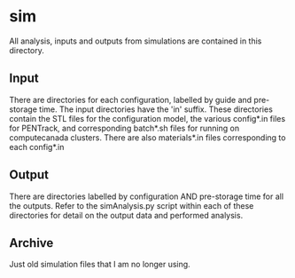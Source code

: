 # sim

All analysis, inputs and outputs from simulations are contained in this directory. 

## Input

There are directories for each configuration, labelled by guide and pre-storage time. The input directories have the 'in' suffix. These directories contain the STL files for the configuration model, the various config*.in files for PENTrack, and corresponding batch*.sh files for running on computecanada clusters. There are also materials*.in files corresponding to each config*.in

## Output

There are directories labelled by configuration AND pre-storage time for all the outputs. Refer to the simAnalysis.py script within each of these directories for detail on the output data and performed analysis.

## Archive

Just old simulation files that I am no longer using.
